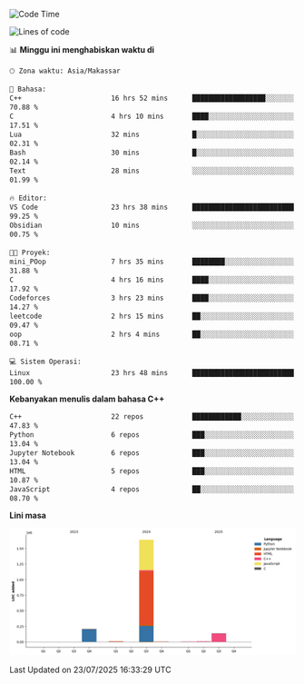 <!--START_SECTION:waka-->
![Code Time](http://img.shields.io/badge/Code%20Time-367%20hrs%2052%20mins-blue)

![Lines of code](https://img.shields.io/badge/Sejak%20Hello%20World%20aku%20telah%20menulis-2.0%20million%20baris%20kode-blue)

📊 **Minggu ini menghabiskan waktu di** 

```text
🕑︎ Zona waktu: Asia/Makassar

💬 Bahasa: 
C++                      16 hrs 52 mins      ██████████████████░░░░░░░   70.88 % 
C                        4 hrs 10 mins       ████░░░░░░░░░░░░░░░░░░░░░   17.51 % 
Lua                      32 mins             █░░░░░░░░░░░░░░░░░░░░░░░░   02.31 % 
Bash                     30 mins             █░░░░░░░░░░░░░░░░░░░░░░░░   02.14 % 
Text                     28 mins             ░░░░░░░░░░░░░░░░░░░░░░░░░   01.99 % 

🔥 Editor: 
VS Code                  23 hrs 38 mins      █████████████████████████   99.25 % 
Obsidian                 10 mins             ░░░░░░░░░░░░░░░░░░░░░░░░░   00.75 % 

🐱‍💻 Proyek: 
mini_POop                7 hrs 35 mins       ████████░░░░░░░░░░░░░░░░░   31.88 % 
C                        4 hrs 16 mins       ████░░░░░░░░░░░░░░░░░░░░░   17.92 % 
Codeforces               3 hrs 23 mins       ████░░░░░░░░░░░░░░░░░░░░░   14.27 % 
leetcode                 2 hrs 15 mins       ██░░░░░░░░░░░░░░░░░░░░░░░   09.47 % 
oop                      2 hrs 4 mins        ██░░░░░░░░░░░░░░░░░░░░░░░   08.71 % 

💻 Sistem Operasi: 
Linux                    23 hrs 48 mins      █████████████████████████   100.00 % 
```

**Kebanyakan menulis dalam bahasa C++** 

```text
C++                      22 repos            ████████████░░░░░░░░░░░░░   47.83 % 
Python                   6 repos             ███░░░░░░░░░░░░░░░░░░░░░░   13.04 % 
Jupyter Notebook         6 repos             ███░░░░░░░░░░░░░░░░░░░░░░   13.04 % 
HTML                     5 repos             ███░░░░░░░░░░░░░░░░░░░░░░   10.87 % 
JavaScript               4 repos             ██░░░░░░░░░░░░░░░░░░░░░░░   08.70 % 
```



**Lini masa**

![Lines of Code chart](https://raw.githubusercontent.com/yusuf601/yusuf601/main/assets/bar_graph.png)


 Last Updated on 23/07/2025 16:33:29 UTC
<!--END_SECTION:waka-->

